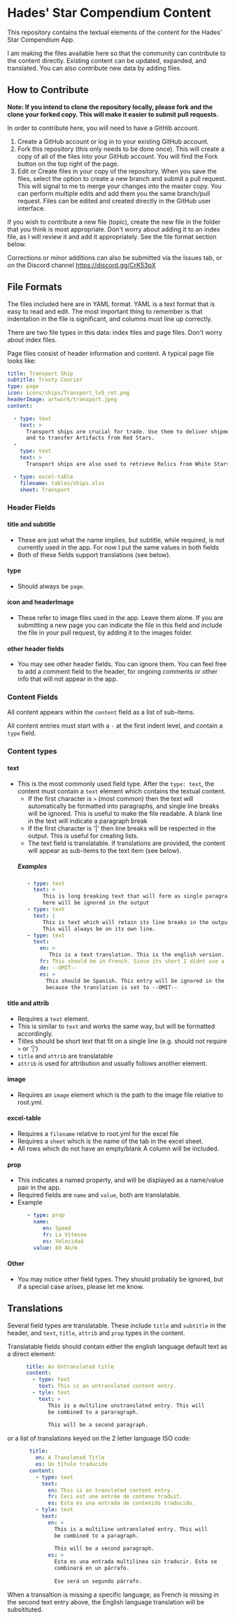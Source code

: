 # Hades' Star Compendium Content

This repository contains the textual elements of the content for the Hades' Star Compendium App.

I am making the files available here so that the community can contribute to the content directly. Existing content can 
be updated, expanded, and translated. You can also contribute new data by adding files.

## How to Contribute

**Note: If you intend to clone the repository locally, please fork and the clone your forked copy. This will make it
easier to submit pull requests.**
 
In order to contribute here, you will need to have a GitHib account.
1. Create a GitHub account or log in to your existing GitHub account.
2. Fork this repository (this only needs to be done once). This will create a copy of all of the files into your GitHub account. You will find the Fork button on the top right of the page.
3. Edit or Create files in your copy of the repository. When you save the files, select the option to create a new branch and submit a pull request. This will signal to me to merge your changes into the master copy. You can perform multiple edits and add them you the same branch/pull request. Files can be edited and created directly in the GitHub user interface. 

If you wish to contribute a new file (topic), create the new file in the folder that you think is most appropriate. Don't worry about adding it to an index file, as I will review it and add it appropriately. See the file format section below.

Corrections or minor additions can also be submitted via the Issues tab, or on the Discord channel https://discord.gg/CrK53pX

## File Formats
The files included here are in YAML format. YAML is a text format that is easy to read and edit. The most important thing 
to remember is that indentation in the file is significant, and columns must line up correctly.

There are two file types in this data: index files and page files. Don't worry about index files.

Page files consist of header information and content. A typical page file looks like:

```yaml
title: Transport Ship
subtitle: Trusty Courier
type: page
icon: icons/ships/Transport_lv5_rot.png
headerImage: artwork/transport.jpeg
content:

  - type: text
    text: >
      Transport ships are crucial for trade. Use them to deliver shipments between planets and moons,
      and to transfer Artifacts from Red Stars.
  -
    type: text
    text: >
      Transport ships are also used to retrieve Relics from White Stars.

  - type: excel-table
    filename: tables/ships.xlsx
    sheet: Transport
```

### Header Fields
#### title and subtitle
  - These are just what the name implies, but subtitle, while required, is not currently used in the app. For now I put
  the same values in both fields
  - Both of these fields support translations (see below).
#### type
  - Should always be `page`.
#### icon and headerImage
  - These refer to image files used in the app. Leave them alone. If you are submitting a new page you can indicate the file 
  in this field and include the file in your pull request, by adding it to the images folder.
#### other header fields
  - You may see other header fields. You can ignore them. You can feel free to add a comment field to the header, for
  ongoing comments or other info that will not appear in the app.

### Content Fields
All content appears within the `content` field as a list of sub-items.

All content entries must start with a `-` at the first indent level, and contain a `type` field.

### Content types
#### text
  - This is the most commonly used field type. After the `type: text`, the content must contain a `text` element which contains the textual content. 
    - If the first character is `>` (most common) then the text will automatically be formatted into paragraphs, and single line breaks will be ignored. This is useful to make the file readable. A blank line in the text will 
  indicate a paragraph break
    - If the first character is '|' then line breaks will be respected in the output. This is useful for creating lists.
    - The text field is translatable. If translations are provided, the content will appear as sub-items to the text item (see below).
    ##### Examples
       ```yaml
          - type: text
            text: >
               This is long breaking text that will form as single paragraph. The line break
               here will be ignored in the output
          - type: text
            text: |
               This is text which will retain its line breaks in the output.
               This will always be on its own line.
          - type: text
            text:
              en: >
                 This is a text translation. This is the english version.
              fr: This should be in French. Since its short I didnt use a line break specifier.
              de: --OMIT--
              es: > 
                This should be Spanish. This entry will be ignored in the German translation
                because the translation is set to --OMIT--
    ```
    
#### title and attrib
  - Requires a `text` element.
  - This is similar to `text` and works the same way, but will be formatted accordingly. 
  - Titles should be short text that fit on a single line (e.g. should not require `>` or '|')
  - `title` and `attrib` are translatable
  - `attrib` is used for attribution and usually follows another element. 

#### image
  - Requires an `image` element which is the path to the image file relative to root.yml.

#### excel-table
  - Requires a `filename` relative to root.yml for the excel file
  - Requires a `sheet` which is the name of the tab in the excel sheet.
  - All rows which do not have an empty/blank A column will be included.
  
#### prop
  - This indicates a named property, and will be displayed as a name/value pair in the app.
  - Required fields are `name` and `value`, both are translatable.
  - Example
     ```yaml
        - type: prop
          name: 
             en: Speed
             fr: La Vitesse
             es: Velocidad
          value: 60 AU/m
     ```
#### Other
  - You may notice other field types. They should probably be ignored, but if a special case
  arises, please let me know.
 
 ## Translations
 Several field types are translatable. These include `title` and `subtitle` in the header, and `text`, `title`, `attrib` and `prop` types in the content.
 
 Translatable fields should contain either the english language default text as a direct element:
 
 ```yaml
       title: An Untranslated title
       content: 
         - type: text
           text: This is an untranslated content entry.
         - tyle: text
           text: >
              This is a multiline unstranslated entry. This will
              be combined to a pararagraph.
            
              This will be a second paragraph.
```
     
or a list of translations keyed on the 2 letter language ISO code:
     
```yaml
       title:
         en: A Translated Title
         es: Un título traducido
       content:  
         - type: text
           text: 
             en: This is an translated content entry.
             fr: Ceci est une entrée de contenu traduit.
             es: Esta es una entrada de contenido traducido.
         - tyle: text
           text:
             en: >
               This is a multiline untranslated entry. This will
               be combined to a paragraph.
            
               This will be a second paragraph.
             es: >
               Esta es una entrada multilínea sin traducir. Esto se 
               combinará en un párrafo. 
             
               Ese será un segundo párrafo.
```
     
When a transaltion is missing a specific language, as French is missing in the second text entry above, the English language translation will be subsitituted.
     
  
